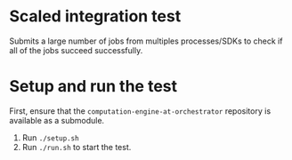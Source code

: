 # Scaled integration test
Submits a large number of jobs from multiples processes/SDKs to check if all of the jobs 
succeed successfully.

# Setup and run the test
First, ensure that the `computation-engine-at-orchestrator` repository is available as a submodule.

1. Run `./setup.sh`
2. Run `./run.sh` to start the test.
